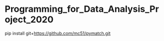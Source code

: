 # Programming_for_Data_Analysis_Project_2020



pip install git+https://github.com/mc51/pymatch.git
